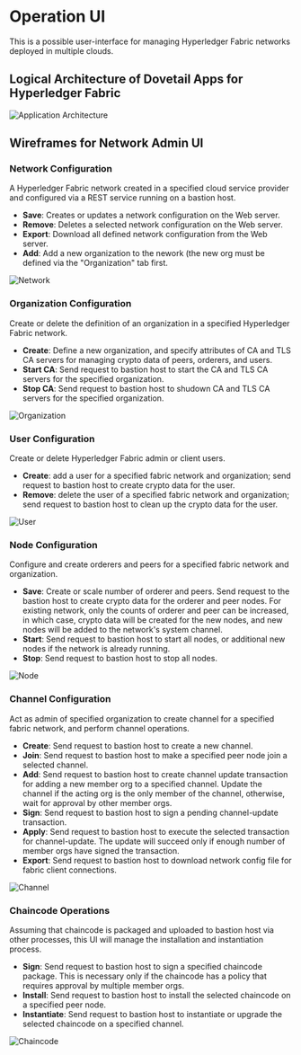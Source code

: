 # Operation UI

This is a possible user-interface for managing Hyperledger Fabric networks deployed in multiple clouds.

## Logical Architecture of Dovetail Apps for Hyperledger Fabric

![Application Architecture](dovetail.png)

## Wireframes for Network Admin UI

### Network Configuration

A Hyperledger Fabric network created in a specified cloud service provider and configured via a REST service running on a bastion host.

- **Save**: Creates or updates a network configuration on the Web server.
- **Remove**: Deletes a selected network configuration on the Web server.
- **Export**: Download all defined network configuration from the Web server.
- **Add**: Add a new organization to the nework (the new org must be defined via the "Organization" tab first.

![Network](network.png)

### Organization Configuration

Create or delete the definition of an organization in a specified Hyperledger Fabric network.

- **Create**: Define a new organization, and specify attributes of CA and TLS CA servers for managing crypto data of peers, orderers, and users.
- **Start CA**: Send request to bastion host to start the CA and TLS CA servers for the specified organization.
- **Stop CA**: Send request to bastion host to shudown CA and TLS CA servers for the specified organization.

![Organization](organization.png)

### User Configuration

Create or delete Hyperledger Fabric admin or client users.

- **Create**: add a user for a specified fabric network and organization; send request to bastion host to create crypto data for the user.
- **Remove**: delete the user of a specified fabric network and organization; send request to bastion host to clean up the crypto data for the user.

![User](user.png)

### Node Configuration

Configure and create orderers and peers for a specified fabric network and organization.

- **Save**: Create or scale number of orderer and peers. Send request to the bastion host to create crypto data for the orderer and peer nodes. For existing network, only the counts of orderer and peer can be increased, in which case, crypto data will be created for the new nodes, and new nodes will be added to the network's system channel.
- **Start**: Send request to bastion host to start all nodes, or additional new nodes if the network is already running.
- **Stop**: Send request to bastion host to stop all nodes.

![Node](node.png)

### Channel Configuration

Act as admin of specified organization to create channel for a specified fabric network, and perform channel operations.

- **Create**: Send request to bastion host to create a new channel.
- **Join**: Send request to bastion host to make a specified peer node join a selected channel.
- **Add**: Send request to bastion host to create channel update transaction for adding a new member org to a specified channel. Update the channel if the acting org is the only member of the channel, otherwise, wait for approval by other member orgs.
- **Sign**: Send request to bastion host to sign a pending channel-update transaction.
- **Apply**: Send request to bastion host to execute the selected transaction for channel-update. The update will succeed only if enough number of member orgs have signed the transaction.
- **Export**: Send request to bastion host to download network config file for fabric client connections.

![Channel](channel.png)

### Chaincode Operations

Assuming that chaincode is packaged and uploaded to bastion host via other processes, this UI will manage the installation and instantiation process.

- **Sign**: Send request to bastion host to sign a specified chaincode package. This is necessary only if the chaincode has a policy that requires approval by multiple member orgs.
- **Install**: Send request to bastion host to install the selected chaincode on a specified peer node.
- **Instantiate**: Send request to bastion host to instantiate or upgrade the selected chaincode on a specified channel.

![Chaincode](chaincode.png)
